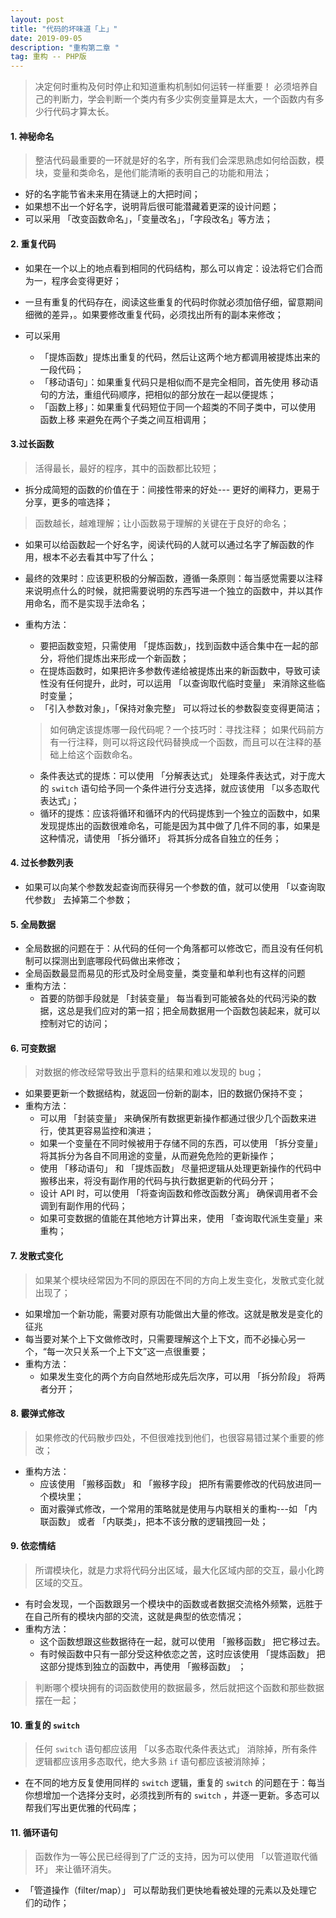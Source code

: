 ```yaml
---
layout: post
title: "代码的坏味道「上」"
date: 2019-09-05
description: "重构第二章 "
tag: 重构 -- PHP版 
---
```


> 决定何时重构及何时停止和知道重构机制如何运转一样重要！
必须培养自己的判断力，学会判断一个类内有多少实例变量算是太大，一个函数内有多少行代码才算太长。


#### 1. 神秘命名

> 整洁代码最重要的一环就是好的名字，所有我们会深思熟虑如何给函数，模块，变量和类命名，是他们能清晰的表明自己的功能和用法；

* 好的名字能节省未来用在猜谜上的大把时间；
* 如果想不出一个好名字，说明背后很可能潜藏着更深的设计问题；
* 可以采用 「改变函数命名」，「变量改名」，「字段改名」等方法；

#### 2. 重复代码
* 如果在一个以上的地点看到相同的代码结构，那么可以肯定：设法将它们合而为一，程序会变得更好；

* 一旦有重复的代码存在，阅读这些重复的代码时你就必须加倍仔细，留意期间细微的差异，。如果要修改重复代码，必须找出所有的副本来修改；
* 可以采用 
    * 「提炼函数」提炼出重复的代码，然后让这两个地方都调用被提炼出来的一段代码；
    * 「移动语句」：如果重复代码只是相似而不是完全相同，首先使用 移动语句的方法，重组代码顺序，把相似的部分放在一起以便提炼；
    * 「函数上移」：如果重复代码短位于同一个超类的不同子类中，可以使用 函数上移 来避免在两个子类之间互相调用；

#### 3.过长函数
> 活得最长，最好的程序，其中的函数都比较短；

* 拆分成简短的函数的价值在于：间接性带来的好处--- 更好的阐释力，更易于分享，更多的喧选择；

> 函数越长，越难理解；让小函数易于理解的关键在于良好的命名；

* 如果可以给函数起一个好名字，阅读代码的人就可以通过名字了解函数的作用，根本不必去看其中写了什么；
* 最终的效果时：应该更积极的分解函数，遵循一条原则：每当感觉需要以注释来说明点什么的时候，就把需要说明的东西写进一个独立的函数中，并以其作用命名，而不是实现手法命名；
* 重构方法：
    * 要把函数变短，只需使用 「提炼函数」，找到函数中适合集中在一起的部分，将他们提炼出来形成一个新函数；
    * 在提炼函数时，如果把许多参数传递给被提炼出来的新函数中，导致可读性没有任何提升，此时，可以运用 「以查询取代临时变量」 来消除这些临时变量；
    * 「引入参数对象」，「保持对象完整」 可以将过长的参数裂变变得更简洁；
    
    > 如何确定该提炼哪一段代码呢？一个技巧时：寻找注释；
    如果代码前方有一行注释，则可以将这段代码替换成一个函数，而且可以在注释的基础上给这个函数命名。
    
    * 条件表达式的提炼：可以使用 「分解表达式」 处理条件表达式，对于庞大的 `switch` 语句给予同一个条件进行分支选择，就应该使用 「以多态取代表达式」；
    * 循环的提炼：应该将循环和循环内的代码提炼到一个独立的函数中，如果发现提炼出的函数很难命名，可能是因为其中做了几件不同的事，如果是这种情况，请使用 「拆分循环」 将其拆分成各自独立的任务；

#### 4. 过长参数列表

* 如果可以向某个参数发起查询而获得另一个参数的值，就可以使用 「以查询取代参数」 去掉第二个参数；

#### 5. 全局数据
* 全局数据的问题在于：从代码的任何一个角落都可以修改它，而且没有任何机制可以探测出到底哪段代码做出来修改；
* 全局函数最显而易见的形式及时全局变量，类变量和单利也有这样的问题
* 重构方法：
    * 首要的防御手段就是 「封装变量」 每当看到可能被各处的代码污染的数据，这总是我们应对的第一招；把全局数据用一个函数包装起来，就可以控制对它的访问；

#### 6. 可变数据

> 对数据的修改经常导致出乎意料的结果和难以发现的 bug；

* 如果要更新一个数据结构，就返回一份新的副本，旧的数据仍保持不变；
* 重构方法：
    * 可以用 「封装变量」 来确保所有数据更新操作都通过很少几个函数来进行，使其更容易监控和演进；
    * 如果一个变量在不同时候被用于存储不同的东西，可以使用 「拆分变量」 将其拆分为各自不同用途的变量，从而避免危险的更新操作； 
    * 使用 「移动语句」 和 「提炼函数」 尽量把逻辑从处理更新操作的代码中搬移出来，将没有副作用的代码与执行数据更新的代码分开；
    * 设计 API 时，可以使用 「将查询函数和修改函数分离」 确保调用者不会调到有副作用的代码；
    * 如果可变数据的值能在其他地方计算出来，使用 「查询取代派生变量」来重构；

#### 7. 发散式变化

> 如果某个模块经常因为不同的原因在不同的方向上发生变化，发散式变化就出现了；

* 如果增加一个新功能，需要对原有功能做出大量的修改。这就是散发是变化的征兆
* 每当要对某个上下文做修改时，只需要理解这个上下文，而不必操心另一个，“每一次只关系一个上下文”这一点很重要；
* 重构方法：
    * 如果发生变化的两个方向自然地形成先后次序，可以用 「拆分阶段」 将两者分开；

#### 8. 霰弹式修改

> 如果修改的代码散步四处，不但很难找到他们，也很容易错过某个重要的修改；

* 重构方法：
    * 应该使用 「搬移函数」 和 「搬移字段」 把所有需要修改的代码放进同一个模块里；
    * 面对霰弹式修改，一个常用的策略就是使用与内联相关的重构---如 「内联函数」 或者 「内联类」，把本不该分散的逻辑拽回一处；

#### 9. 依恋情结    

> 所谓模块化，就是力求将代码分出区域，最大化区域内部的交互，最小化跨区域的交互。

* 有时会发现，一个函数跟另一个模块中的函数或者数据交流格外频繁，远胜于在自己所有的模块内部的交流，这就是典型的依恋情况；
* 重构方法：
    * 这个函数想跟这些数据待在一起，就可以使用 「搬移函数」 把它移过去。
    * 有时候函数中只有一部分受这种依恋之苦，这时应该使用 「提炼函数」 把这部分提炼到独立的函数中，再使用 「搬移函数」 ；

> 判断哪个模块拥有的词函数使用的数据最多，然后就把这个函数和那些数据摆在一起；

#### 10. 重复的 `switch`
> 任何 `switch` 语句都应该用 「以多态取代条件表达式」 消除掉，所有条件逻辑都应该用多态取代，绝大多熟 `if` 语句都应该被消除掉；

* 在不同的地方反复使用同样的 `switch` 逻辑，重复的 `switch` 的问题在于：每当你想增加一个选择分支时，必须找到所有的 `switch` ，并逐一更新。多态可以帮我们写出更优雅的代码库；

#### 11. 循环语句
> 函数作为一等公民已经得到了广泛的支持，因为可以使用 「以管道取代循环」 来让循环消失。

* 「管道操作（filter/map）」 可以帮助我们更快地看被处理的元素以及处理它们的动作；